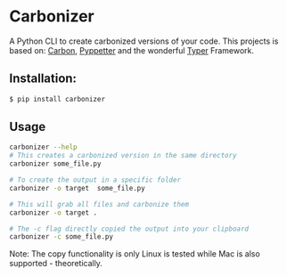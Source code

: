 # Carbonizer

A Python CLI to create carbonized versions of your code. 
This projects is based on: [Carbon](carbon.now.sh), [Pyppetter](https://miyakogi.github.io/pyppeteer/index.html)
and the wonderful [Typer](https://typer.tiangolo.com/) Framework.


## Installation:

```bash
$ pip install carbonizer
```


## Usage

```bash 
carbonizer --help
# This creates a carbonized version in the same directory
carbonizer some_file.py 

# To create the output in a specific folder
carbonizer -o target  some_file.py

# This will grab all files and carbonize them
carbonizer -o target . 

# The -c flag directly copied the output into your clipboard
carbonizer -c some_file.py
```

Note: The copy functionality is only Linux  is tested  while Mac is also supported - theoretically.
